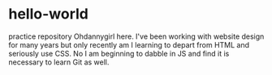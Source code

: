 # hello-world
practice repository
Ohdannygirl here.  I've been working with website design for many years but only recently am I learning to depart from HTML and seriously use CSS. No I am beginning to dabble in JS and find it is necessary to learn Git as well.
